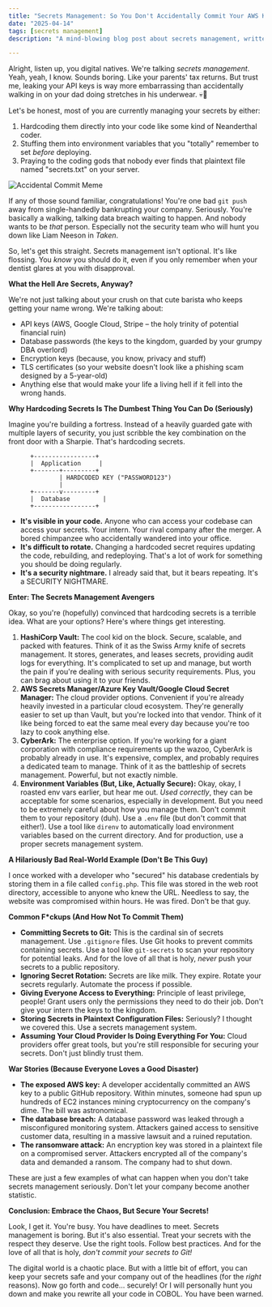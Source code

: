 ```yaml
---
title: "Secrets Management: So You Don't Accidentally Commit Your AWS Keys to GitHub (Again, You Moron)"
date: "2025-04-14"
tags: [secrets management]
description: "A mind-blowing blog post about secrets management, written for chaotic Gen Z engineers. Because let's face it, you need it."

---
```


Alright, listen up, you digital natives. We're talking *secrets management*. Yeah, yeah, I know. Sounds boring. Like your parents' tax returns. But trust me, leaking your API keys is way more embarrassing than accidentally walking in on your dad doing stretches in his underwear. 💀🙏

Let's be honest, most of you are currently managing your secrets by either:

1.  Hardcoding them directly into your code like some kind of Neanderthal coder.
2.  Stuffing them into environment variables that you "totally" remember to set *before* deploying.
3.  Praying to the coding gods that nobody ever finds that plaintext file named "secrets.txt" on your server.

![Accidental Commit Meme](https://i.kym-cdn.com/photos/images/newsfeed/001/704/635/c5a.jpg)

If any of those sound familiar, congratulations! You're one bad `git push` away from single-handedly bankrupting your company. Seriously. You're basically a walking, talking data breach waiting to happen. And nobody wants to be *that* person. Especially not the security team who will hunt you down like Liam Neeson in *Taken*.

So, let's get this straight. Secrets management isn't optional. It's like flossing. You *know* you should do it, even if you only remember when your dentist glares at you with disapproval.

**What the Hell Are Secrets, Anyway?**

We're not just talking about your crush on that cute barista who keeps getting your name wrong. We're talking about:

*   API keys (AWS, Google Cloud, Stripe – the holy trinity of potential financial ruin)
*   Database passwords (the keys to the kingdom, guarded by your grumpy DBA overlord)
*   Encryption keys (because, you know, privacy and stuff)
*   TLS certificates (so your website doesn't look like a phishing scam designed by a 5-year-old)
*   Anything else that would make your life a living hell if it fell into the wrong hands.

**Why Hardcoding Secrets Is The Dumbest Thing You Can Do (Seriously)**

Imagine you're building a fortress. Instead of a heavily guarded gate with multiple layers of security, you just scribble the key combination on the front door with a Sharpie. That's hardcoding secrets.

```ascii
      +-----------------+
      |  Application     |
      +-------+---------+
              | HARDCODED KEY ("PASSWORD123")
              |
      +-------v---------+
      |  Database         |
      +-----------------+
```

*   **It's visible in your code.** Anyone who can access your codebase can access your secrets. Your intern. Your rival company after the merger. A bored chimpanzee who accidentally wandered into your office.
*   **It's difficult to rotate.** Changing a hardcoded secret requires updating the code, rebuilding, and redeploying. That's a lot of work for something you should be doing regularly.
*   **It's a security nightmare.** I already said that, but it bears repeating. It's a SECURITY NIGHTMARE.

**Enter: The Secrets Management Avengers**

Okay, so you're (hopefully) convinced that hardcoding secrets is a terrible idea. What are your options? Here's where things get interesting.

1.  **HashiCorp Vault:** The cool kid on the block. Secure, scalable, and packed with features. Think of it as the Swiss Army knife of secrets management. It stores, generates, and leases secrets, providing audit logs for everything. It's complicated to set up and manage, but worth the pain if you're dealing with serious security requirements. Plus, you can brag about using it to your friends.
2.  **AWS Secrets Manager/Azure Key Vault/Google Cloud Secret Manager:** The cloud provider options. Convenient if you're already heavily invested in a particular cloud ecosystem. They're generally easier to set up than Vault, but you're locked into that vendor. Think of it like being forced to eat the same meal every day because you're too lazy to cook anything else.
3.  **CyberArk:** The enterprise option. If you're working for a giant corporation with compliance requirements up the wazoo, CyberArk is probably already in use. It's expensive, complex, and probably requires a dedicated team to manage. Think of it as the battleship of secrets management. Powerful, but not exactly nimble.
4.  **Environment Variables (But, Like, Actually Secure):** Okay, okay, I roasted env vars earlier, but hear me out. *Used correctly*, they can be acceptable for some scenarios, especially in development. But you need to be extremely careful about how you manage them. Don't commit them to your repository (duh). Use a `.env` file (but don't commit that either!). Use a tool like `direnv` to automatically load environment variables based on the current directory. And for production, use a proper secrets management system.

**A Hilariously Bad Real-World Example (Don't Be This Guy)**

I once worked with a developer who "secured" his database credentials by storing them in a file called `config.php`. This file was stored in the web root directory, accessible to anyone who knew the URL. Needless to say, the website was compromised within hours. He was fired. Don't be that guy.

**Common F\*ckups (And How Not To Commit Them)**

*   **Committing Secrets to Git:** This is the cardinal sin of secrets management. Use `.gitignore` files. Use Git hooks to prevent commits containing secrets. Use a tool like `git-secrets` to scan your repository for potential leaks. And for the love of all that is holy, *never* push your secrets to a public repository.
*   **Ignoring Secret Rotation:** Secrets are like milk. They expire. Rotate your secrets regularly. Automate the process if possible.
*   **Giving Everyone Access to Everything:** Principle of least privilege, people! Grant users only the permissions they need to do their job. Don't give your intern the keys to the kingdom.
*   **Storing Secrets in Plaintext Configuration Files:** Seriously? I thought we covered this. Use a secrets management system.
*   **Assuming Your Cloud Provider Is Doing Everything For You:** Cloud providers offer great tools, but you're still responsible for securing your secrets. Don't just blindly trust them.

**War Stories (Because Everyone Loves a Good Disaster)**

*   **The exposed AWS key:** A developer accidentally committed an AWS key to a public GitHub repository. Within minutes, someone had spun up hundreds of EC2 instances mining cryptocurrency on the company's dime. The bill was astronomical.
*   **The database breach:** A database password was leaked through a misconfigured monitoring system. Attackers gained access to sensitive customer data, resulting in a massive lawsuit and a ruined reputation.
*   **The ransomware attack:** An encryption key was stored in a plaintext file on a compromised server. Attackers encrypted all of the company's data and demanded a ransom. The company had to shut down.

These are just a few examples of what can happen when you don't take secrets management seriously. Don't let your company become another statistic.

**Conclusion: Embrace the Chaos, But Secure Your Secrets!**

Look, I get it. You're busy. You have deadlines to meet. Secrets management is boring. But it's also essential. Treat your secrets with the respect they deserve. Use the right tools. Follow best practices. And for the love of all that is holy, *don't commit your secrets to Git!*

The digital world is a chaotic place. But with a little bit of effort, you can keep your secrets safe and your company out of the headlines (for the *right* reasons). Now go forth and code... securely! Or I will personally hunt you down and make you rewrite all your code in COBOL. You have been warned.
